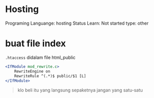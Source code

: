 # Hosting

Programing Languange: hosting
Status Learn: Not started
type: other

# buat file index

`.htaccess` didalam file html_public

```jsx
<IfModule mod_rewrite.c>
    RewriteEngine on
    RewriteRule ^(.*)$ public/$1 [L]
</IfModule>
```

> klo beli itu yang langsung sepaketnya jangan yang satu-satu
>